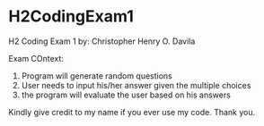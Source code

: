 # H2CodingExam1
H2 Coding Exam 1
by: Christopher Henry O. Davila


Exam COntext:

1. Program will generate random questions
2. User needs to input his/her answer given the multiple choices
3. the program will evaluate the user based on his answers

Kindly give credit to my name if you ever use my code. Thank you.

